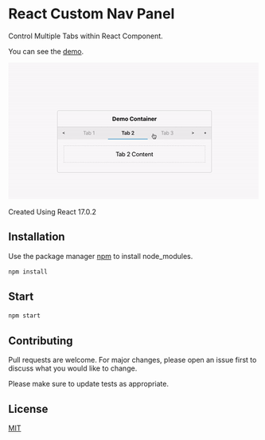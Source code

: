 # React Custom Nav Panel

Control Multiple Tabs within React Component.
 
You can see the [demo](https://codesandbox.io/s/react-custom-tab-panel-r8kb1).

![alt text](https://github.com/adityacrypstal/react-nav-panel/blob/master/image.gif)


Created Using React 17.0.2
## Installation

Use the package manager [npm](https://www.npmjs.com/) to install node_modules.

```bash
npm install
```

## Start

```bash
npm start
```

## Contributing
Pull requests are welcome. For major changes, please open an issue first to discuss what you would like to change.

Please make sure to update tests as appropriate.

## License
[MIT](https://choosealicense.com/licenses/mit/)
